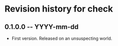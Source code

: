 # Revision history for check

## 0.1.0.0  -- YYYY-mm-dd

* First version. Released on an unsuspecting world.
